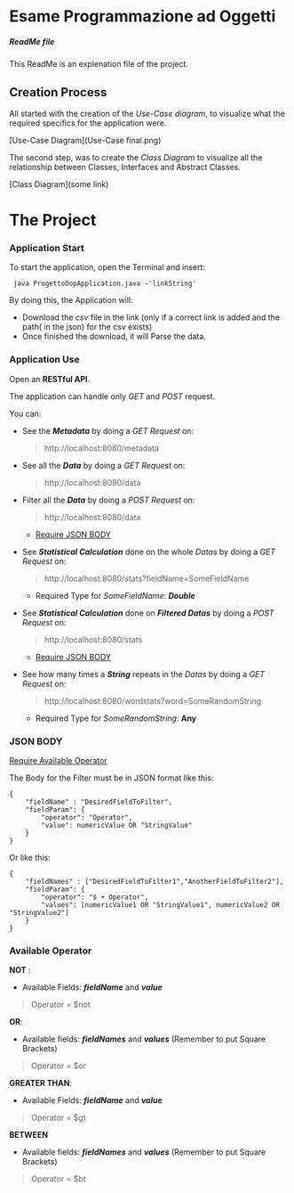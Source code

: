 # Esame Programmazione ad Oggetti
##### ReadMe file
This ReadMe is an explenation file of the project.
## Creation Process
 
All started with the creation of the _Use-Case diagram_, to visualize what the required specifics for the application were.

 [Use-Case Diagram](Use-Case final.png)
 
 The second step, was to create the _Class Diagram_ to visualize all the relationship between Classes, Interfaces and Abstract Classes.
 
 [Class Diagram](some link)
 
# The Project
### Application Start
To start the application, open the Terminal and insert:
```
 java ProgettoOopApplication.java -'linkString'
```
By doing this, the Application will:
- Download the *csv* file in the link (only if a correct link is added and the path( in the json) for the csv exists)
- Once finished the download, it will Parse the data.

### Application Use

Open an **RESTful API**.

The application can handle only *GET* and *POST* request.

You can:
 - See the **_Metadata_** by doing a *GET Request* on:
    > http://localhost:8080/metadata
 - See all the **_Data_** by doing a *GET Request* on:
    >http://localhost:8080/data
- Filter all the **_Data_** by doing a *POST Request* on:
    >http://localhost:8080/data

    - [Require JSON BODY](#json-body)
        
-   See **_Statistical Calculation_** done on the whole _Datas_ by doing a *GET Request* on:
    >http://localhost:8080/stats?fieldName=SomeFieldName

    - Required Type for _SomeFieldName_: **_Double_**
-   See **_Statistical Calculation_** done on **_Filtered Datas_** by doing a *POST Request* on:
    >http://localhost:8080/stats

    - [Require JSON BODY](#json-body)

- See how many times a **_String_** repeats in the *Datas* by doing a *GET Request* on:
    >http://localhost:8080/wordstats?word=SomeRandomString
     
    - Required Type for _SomeRandomString_: **Any**



### JSON BODY 
[Require Available Operator](#available-operator)

The Body for the Filter must be in JSON format like this:
```
{
    "fieldName" : "DesiredFieldToFilter",
    "fieldParam": {
		"operator": "Operator",
		"value": numericValue OR "StringValue"
	}
}
```
Or like this:
```
{
    "fieldNames" : ["DesiredFieldToFilter1","AnotherFieldToFilter2"],
    "fieldParam": {
		"operator": "$ + Operator",
		"values": [numericValue1 OR "StringValue1", numericValue2 OR "StringValue2"]
	}
}
```
### Available Operator
**NOT** :
- Available Fields: **_fieldName_** and **_value_**
>Operator = $not

**OR**:
- Available fields: **_fieldNames_** and **_values_** (Remember to put Square Brackets)
>Operator = $or

**GREATER THAN**:
- Available Fields: **_fieldName_** and **_value_**
>Operator = $gt

**BETWEEN**
- Available fields: **_fieldNames_** and **_values_** (Remember to put Square Brackets)
>Operator = $bt



